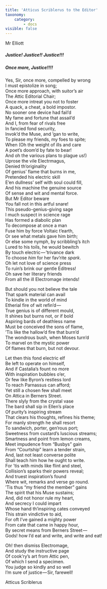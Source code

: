 ```yaml
---
title: 'Atticus Scriblerus to the Editor'
taxonomy:
    category:
        - docs
visible: false
---
```


<div class="author">Mr Elliott</div>

##### Justice! Justice!! Justice!!!

##### Once more, Justice!!!!


Yes, Sir, once more, compelled by wrong  
I must epistolize in song;  
Once more approach, with suitor’s air  
The Attic Editorial Chair;  
Once more intreat you not to foster  
A quack, a cheat, a bold impostor.  
No sooner one device had fail’d  
My fame and fortune that assail’d  
And I, from fear of rivals free  
In fancied fond security,  
Invok’d the Muse, and ’gan to write,  
To please my friends, my foes to spite;  
When (Oh the weight of ills and care  
A poet’s doom’d by fate to bear!  
And oh the various plans to plague us!)  
Uprose the vile Electrmagus,  
Denied th’originality  
Of genius’ flame that burns in me,  
Pretended his electric skill  
E’en dullness’ self with soul could fill,  
And his machine the genuine source  
Of sense and wit and mental force.  
But Mr Editor beware  
You fall not in this artful snare!  
This pseudo-genius-giving sage  
I much suspect in science rage  
Has formed a diabolic plan  
To decompose at once a man  
Fuse him by force Voltaic t’earth,  
Or see what metals gave him birth;  
Or else some nymph, by scribbling’s itch  
Lured to his toils, he would bewitch  
By touch electric — ’trivance dark  
To choose *him* for her fav’rite *spark*.  
Oh let not love of science press  
To ruin’s brink our gentle Editress!  
Oh save her literary friends  
From all the ill Electromage intends!  

But should you not believe the tale  
That spark material can avail  
To kindle in the world of mind  
Etherial fire of wit refin’d —   
True genius is of different mould,  
It shines but burns not, or if bold  
Aspiring bards of deathless name  
Must be conceived the sons of flame,  
’Tis like the hallow’d fire that burn’d  
The wondrous bush, when Moses turn’d  
To marvel on the mystic power  
Of flames that burn, but not devour.

Let then this fond electric elf  
Be left to operate on himself,  
And if Castalia’s fount no more  
With inspiration bubbles o’er,  
Or few like Byron’s restless lord  
To reach Parnassus can afford;  
Yet still a chosen few shall meet  
On Attica in Berners Street.  
There slyly from the crystal vase  
The bard shall sip in Ellen’s place  
Of purity’s inspiring stream  
That clears his thoughts, refines his theme;  
For manly strength he shall resort  
To sandwich, porter, gen’rous port;  
Sweetness from custard’s luscious streams;  
Smartness and point from lemon creams,  
Meet impudence from “Busbys” gain  
From “Courtship” learn a tender strain,  
And, last not least converse polite  
Shall teach him how he ought to write.  
For ’tis with minds like flint and steel,  
Collision’s sparks their powers reveal;  
And truest inspiration’s found  
Where wit, remarks and verse go round.  
’Tis thus “my friend the member” gains  
The spirit that his Muse sustains;  
And, did not honor rule my heart,  
And secrecy I could impart  
Whose hand th’inspiring cates conveyed  
This strain vindictive to aid,  
For oft I’ve gained a mighty power  
From cate that came in happy hour,  
By secret means from Berners Street —   
Gods! how I’d eat and write, and write and eat!  

Oh! then dismiss Electromage,  
And study the instructive page  
Of cook’ry’s art from Attic pen,  
Of which I send a specimen.  
You judge so kindly and so well  
I’m sure of justice — Sir, farewell!

Atticus Scriblerus
